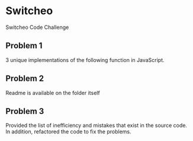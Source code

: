 # Switcheo
Switcheo Code Challenge

## Problem 1
3 unique implementations of the following function in JavaScript. 

## Problem 2
Readme is available on the folder itself

## Problem 3
Provided the list of inefficiency and mistakes that exist in the source code. In addition, refactored the code to fix the problems.
